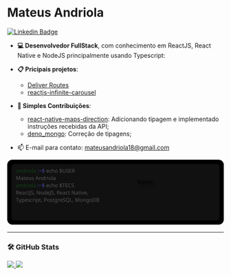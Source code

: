 # Mateus Andriola

[![Linkedin Badge](https://img.shields.io/badge/-Mateus%20Andriola-0066A1?style=flat-square&logo=Linkedin&logoColor=white&link=https://www.linkedin.com/in/mateusandriola/)](https://www.linkedin.com/in/mateusandriola/)

- **💻 Desenvolvedor FullStack**, com conhecimento em ReactJS, React Native e
  NodeJS principalmente usando Typescript:

- **📋 Pricipais projetos**:
  - [Deliver Routes](https://github.com/Matan18/APPEntregas)
  - [reactjs-infinite-carousel](https://github.com/reactjs-infinite-carousel)
- **🔧 Simples Contribuições**:
  - [react-native-maps-direction](https://github.com/bramus/react-native-maps-directions):
    Adicionando tipagem e implementado instruções recebidas da API;
  - [deno_mongo](https://github.com/denodrivers/deno_mongo): Correção de
    tipagens;

- 📫 E-mail para contato: mateusandriola18@gmail.com

![](/monitor.svg)

---

### 🛠️ GitHub Stats

<div>
  <a href="https://github.com/Matan18">
  <img height="180em" src="https://github-readme-stats-eight-theta.vercel.app/api?username=Matan18&show_icons=true&theme=tokyonight&include_all_commits=true&count_private=true"/>
  <img height="180em" src="https://github-readme-stats-eight-theta.vercel.app/api/top-langs/?username=Matan18&layout=compact&langs_count=8&theme=tokyonight"/>
<div>
